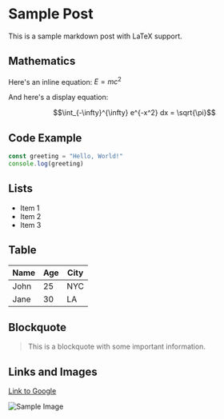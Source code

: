 # Sample Post

This is a sample markdown post with LaTeX support.

## Mathematics

Here's an inline equation: $E = mc^2$

And here's a display equation:

```math
\int_{-\infty}^{\infty} e^{-x^2} dx = \sqrt{\pi}
```

## Code Example

```javascript
const greeting = "Hello, World!"
console.log(greeting)
```

## Lists

- Item 1
- Item 2
- Item 3

## Table

| Name | Age | City |
|------|-----|------|
| John | 25  | NYC  |
| Jane | 30  | LA   |

## Blockquote

> This is a blockquote with some important information.

## Links and Images

[Link to Google](https://google.com)

![Sample Image](https://via.placeholder.com/400x200)